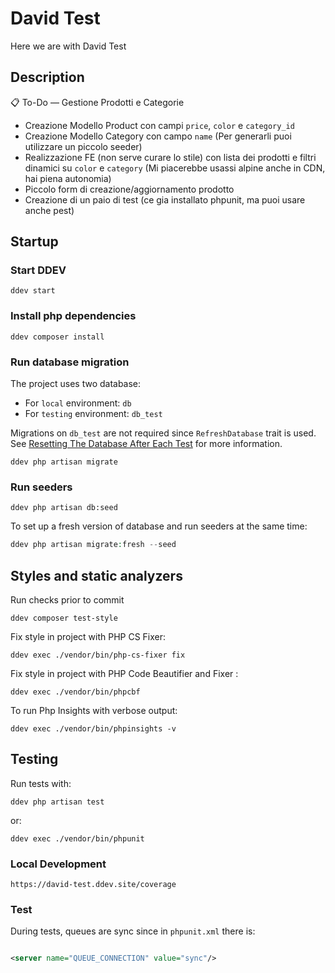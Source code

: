 # David Test

Here we are with David Test

## Description

📋 To-Do — Gestione Prodotti e Categorie

* Creazione Modello Product con campi `price`, `color` e `category_id`
* Creazione Modello Category con campo `name` (Per generarli puoi utilizzare un piccolo seeder)
* Realizzazione FE (non serve curare lo stile) con lista dei prodotti e filtri dinamici su `color` e `category` (Mi piacerebbe usassi alpine anche in CDN, hai piena autonomia)
* Piccolo form di creazione/aggiornamento prodotto
* Creazione di un paio di test (ce gia installato phpunit, ma puoi usare anche pest)

## Startup

### Start DDEV

```shell
ddev start
```

### Install php dependencies

```shell
ddev composer install
```

### Run database migration

The project uses two database:

* For `local` environment: `db`
* For `testing` environment: `db_test`

Migrations on `db_test` are not required since `RefreshDatabase` trait is used.
See [Resetting The Database After Each Test](https://laravel.com/docs/5.7/database-testing#resetting-the-database-after-each-test)
for more information.

```shell
ddev php artisan migrate
```

### Run seeders

```shell
ddev php artisan db:seed
```

To set up a fresh version of database and run seeders at the same time:

```php
ddev php artisan migrate:fresh --seed
```

## Styles and static analyzers

Run checks prior to commit

```shell
ddev composer test-style
```

Fix style in project with PHP CS Fixer:

```shell
ddev exec ./vendor/bin/php-cs-fixer fix
```

Fix style in project with PHP Code Beautifier and Fixer :

```shell
ddev exec ./vendor/bin/phpcbf
```

To run Php Insights with verbose output:

```shell
ddev exec ./vendor/bin/phpinsights -v
```

## Testing

Run tests with:

```shell
ddev php artisan test
```

or:

```shell
ddev exec ./vendor/bin/phpunit
```

### Local Development

```
https://david-test.ddev.site/coverage
```

### Test

During tests, queues are sync since in  `phpunit.xml` there is:

```xml

<server name="QUEUE_CONNECTION" value="sync"/>
```
